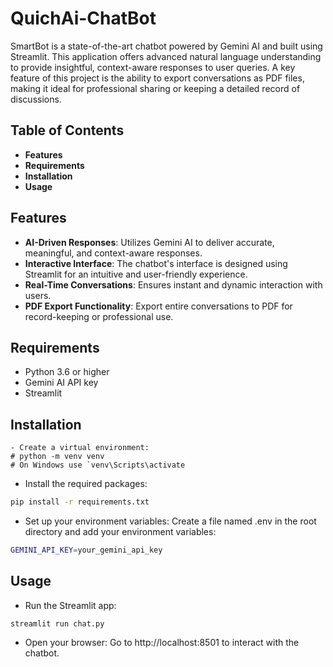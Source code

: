 # QuichAi-ChatBot

SmartBot is a state-of-the-art chatbot powered by Gemini AI and built using Streamlit. This application offers advanced natural language understanding to provide insightful, context-aware responses to user queries. A key feature of this project is the ability to export conversations as PDF files, making it ideal for professional sharing or keeping a detailed record of discussions.

## Table of Contents

- **Features**
- **Requirements**
- **Installation**
- **Usage**
  
## Features

- **AI-Driven Responses**: Utilizes Gemini AI to deliver accurate, meaningful, and context-aware responses.
- **Interactive Interface**: The chatbot's interface is designed using Streamlit for an intuitive and user-friendly experience.
- **Real-Time Conversations**: Ensures instant and dynamic interaction with users.
- **PDF Export Functionality**: Export entire conversations to PDF for record-keeping or professional use.

## Requirements

- Python 3.6 or higher
- Gemini AI API key
- Streamlit
  
## Installation

```
- Create a virtual environment:
# python -m venv venv
# On Windows use `venv\Scripts\activate

```
- Install the required packages:
```bash
pip install -r requirements.txt
```

- Set up your environment variables:
Create a file named .env in the root directory and add your environment variables:

```bash
GEMINI_API_KEY=your_gemini_api_key
```

## Usage

- Run the Streamlit app:
```
streamlit run chat.py
```    

- Open your browser: Go to http://localhost:8501 to interact with the chatbot.


